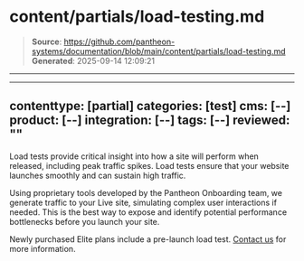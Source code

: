# content/partials/load-testing.md

> **Source**: https://github.com/pantheon-systems/documentation/blob/main/content/partials/load-testing.md
> **Generated**: 2025-09-14 12:09:21

---

---
contenttype: [partial]
categories: [test]
cms: [--]
product: [--]
integration: [--]
tags: [--]
reviewed: ""
---

Load tests provide critical insight into how a site will perform when released, including peak traffic spikes. Load tests ensure that your website launches smoothly and can sustain high traffic.

Using proprietary tools developed by the Pantheon Onboarding team, we generate traffic to your Live site, simulating complex user interactions if needed. This is the best way to expose and identify potential performance bottlenecks before you launch your site.

Newly purchased Elite plans include a pre-launch load test. [Contact us](https://pantheon.io/professional-services?docs) for more information.


